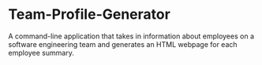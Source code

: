 # Team-Profile-Generator
A command-line application that takes in information about employees on a software engineering team and generates an HTML webpage for each employee summary. 
